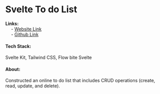 # Svelte To do List

<b>Links:</b><br>
&emsp; - <a href="https://delosreyes-rolly.github.io/sveltetodo/">Website Link</a><br>
&emsp; - <a href="https://github.com/DelosReyes-Rolly/sveltetodo">Github Link</a>

<h4><b>Tech Stack:</b></h4>   Svelte Kit, Tailwind CSS, Flow bite Svelte<br>
<h4><b>About:</b></h4>  Constructed an online to do list that includes CRUD operations (create, read, update, and delete).<br>
